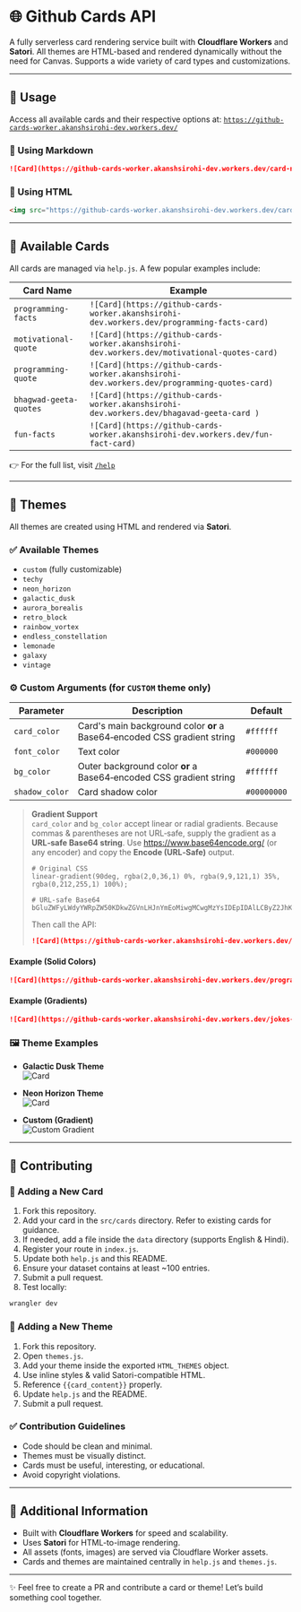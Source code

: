# 🌐 Github Cards API&#x20;

A fully serverless card rendering service built with **Cloudflare Workers** and **Satori**. All themes are HTML-based and rendered dynamically without the need for Canvas. Supports a wide variety of card types and customizations.

---

<!--
## 📚 Table of Contents

- [Usage](#usage)
  - [Using Markdown](#using-markdown)
  - [Using HTML](#using-html)
- [Available Cards](#available-cards)
- [Themes](#themes)
  - [Available Themes](#available-themes)
  - [Custom Arguments](#custom-arguments)
  - [Examples](#examples)
- [Contributing](#contributing)
  - [Adding a New Card](#adding-a-new-card)
  - [Adding a New Theme](#adding-a-new-theme)
- [Additional Information](#additional-information)

---
-->

## 🚀 Usage

Access all available cards and their respective options at:
[`https://github-cards-worker.akanshsirohi-dev.workers.dev/`](https://github-cards-worker.akanshsirohi-dev.workers.dev/)

### 📎 Using Markdown

```md
![Card](https://github-cards-worker.akanshsirohi-dev.workers.dev/card-name)
```

### 🧩 Using HTML

```html
<img src="https://github-cards-worker.akanshsirohi-dev.workers.dev/card-name" alt="Card" />
```

---

## 🧾 Available Cards

All cards are managed via `help.js`. A few popular examples include:

| Card Name              | Example                                                                                      |
| ---------------------- | -------------------------------------------------------------------------------------------- |
| `programming-facts`    | `![Card](https://github-cards-worker.akanshsirohi-dev.workers.dev/programming-facts-card)`   |
| `motivational-quote`   | `![Card](https://github-cards-worker.akanshsirohi-dev.workers.dev/motivational-quotes-card)` |
| `programming-quote`    | `![Card](https://github-cards-worker.akanshsirohi-dev.workers.dev/programming-quotes-card)`  |
| `bhagwad-geeta-quotes` | `![Card](https://github-cards-worker.akanshsirohi-dev.workers.dev/bhagavad-geeta-card )`     |
| `fun-facts`            | `![Card](https://github-cards-worker.akanshsirohi-dev.workers.dev/fun-fact-card)`            |

👉 For the full list, visit [`/help`](https://github-cards-worker.akanshsirohi-dev.workers.dev/help)

---

## 🎨 Themes

All themes are created using HTML and rendered via **Satori**.

### ✅ Available Themes

- `custom` (fully customizable)
- `techy`
- `neon_horizon`
- `galactic_dusk`
- `aurora_borealis`
- `retro_block`
- `rainbow_vortex`
- `endless_constellation`
- `lemonade`
- `galaxy`
- `vintage`

### ⚙️ Custom Arguments (for `CUSTOM` theme only)

| Parameter      | Description                                                                      | Default     |
| -------------- | -------------------------------------------------------------------------------- | ----------- |
| `card_color`   | Card's main background color **or** a Base64‑encoded CSS gradient string          | `#ffffff`   |
| `font_color`   | Text color                                                                       | `#000000`   |
| `bg_color`     | Outer background color **or** a Base64‑encoded CSS gradient string               | `#ffffff`   |
| `shadow_color` | Card shadow color                                                                | `#00000000` |

> **Gradient Support**  
> `card_color` and `bg_color` accept linear or radial gradients. Because commas & parentheses are not URL‑safe, supply the gradient as a **URL‑safe Base64 string**.
> Use <https://www.base64encode.org/> (or any encoder) and copy the **Encode (URL‑Safe)** output.
>
> ```text
> # Original CSS
> linear-gradient(90deg, rgba(2,0,36,1) 0%, rgba(9,9,121,1) 35%, rgba(0,212,255,1) 100%);
>
> # URL‑safe Base64
> bGluZWFyLWdyYWRpZW50KDkwZGVnLHJnYmEoMiwgMCwgMzYsIDEpIDAlLCByZ2JhKDksIDksIDEyMSwgMSkgMzUlLCByZ2JhKDAsIDIxMiwgMjU1LCAxKSAxMDAlKTs
> ```
>
> Then call the API:
>
> ```md
> ![Card](https://github-cards-worker.akanshsirohi-dev.workers.dev/jokes-card?theme=custom&card_color=<BASE64>&bg_color=<BASE64>&font_color=000&shadow_color=000)
> ```

#### Example (Solid Colors)

```md
![Card](https://github-cards-worker.akanshsirohi-dev.workers.dev/programming-facts-card?theme=custom&card_color=000000&font_color=ffffff&shadow_color=ff0000)
```

#### Example (Gradients)

```md
![Card](https://github-cards-worker.akanshsirohi-dev.workers.dev/jokes-card?theme=custom&card_color=bGluZWFyLWdyYWRpZW50KDkwZGVnLHJnYmEoNDIsIDEyMywgMTU1LCAxKSAwJSwgcmdiYSg4NywgMTk5LCAxMzMsIDEpIDUwJSwgcmdiYSgyMzcsIDIyMSwgODMsIDEpIDEwMCUpOw&bg_color=bGluZWFyLWdyYWRpZW50KDkwZGVnLHJnYmEoMiwgMCwgMzYsIDEpIDAlLCByZ2JhKDksIDksIDEyMSwgMSkgMzUlLCByZ2JhKDAsIDIxMiwgMjU1LCAxKSAxMDAlKTs&font_color=000&shadow_color=000)
```

### 🖼️ Theme Examples

- **Galactic Dusk Theme** <br>
![Card](https://github-cards-worker.akanshsirohi-dev.workers.dev/programming-facts-card?theme=galactic_dusk)

- **Neon Horizon Theme** <br>
![Card](https://github-cards-worker.akanshsirohi-dev.workers.dev/programming-facts-card?theme=neon_horizon)

- **Custom (Gradient)**  <br>
![Custom Gradient](https://github-cards-worker.akanshsirohi-dev.workers.dev/motivational-quotes-card?theme=custom&card_color=bGluZWFyLWdyYWRpZW50KDkwZGVnLHJnYmEoNDIsIDEyMywgMTU1LCAxKSAwJSwgcmdiYSg4NywgMTk5LCAxMzMsIDEpIDUwJSwgcmdiYSgyMzcsIDIyMSwgODMsIDEpIDEwMCUpOw&font_color=fff&bg_color=bGluZWFyLWdyYWRpZW50KDkwZGVnLHJnYmEoMiwgMCwgMzYsIDEpIDAlLCByZ2JhKDksIDksIDEyMSwgMSkgMzUlLCByZ2JhKDAsIDIxMiwgMjU1LCAxKSAxMDAlKTs&shadow_color=fff)

---

## 🤝 Contributing

### 🧩 Adding a New Card

1. Fork this repository.
2. Add your card in the `src/cards` directory. Refer to existing cards for guidance.
3. If needed, add a file inside the `data` directory (supports English & Hindi).
4. Register your route in `index.js`.
5. Update both `help.js` and this README.
6. Ensure your dataset contains at least \~100 entries.
7. Submit a pull request.
8. Test locally:

```bash
wrangler dev
```

### 🎨 Adding a New Theme

1. Fork this repository.
2. Open `themes.js`.
3. Add your theme inside the exported `HTML_THEMES` object.
4. Use inline styles & valid Satori-compatible HTML.
5. Reference `{{card_content}}` properly.
6. Update `help.js` and the README.
7. Submit a pull request.

### ✅ Contribution Guidelines

- Code should be clean and minimal.
- Themes must be visually distinct.
- Cards must be useful, interesting, or educational.
- Avoid copyright violations.

---

## 🔎 Additional Information

- Built with **Cloudflare Workers** for speed and scalability.
- Uses **Satori** for HTML-to-image rendering.
- All assets (fonts, images) are served via Cloudflare Worker assets.
- Cards and themes are maintained centrally in `help.js` and `themes.js`.

---

✨ Feel free to create a PR and contribute a card or theme! Let’s build something cool together.

